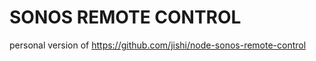 SONOS REMOTE CONTROL
====================

personal version of https://github.com/jishi/node-sonos-remote-control

